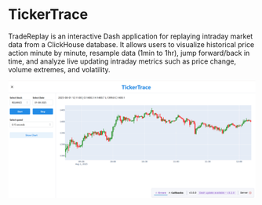 # TickerTrace
TradeReplay is an interactive Dash application for replaying intraday market data from a ClickHouse database. It allows users to visualize historical price action minute by minute, resample data (1min to 1hr), jump forward/back in time, and analyze live updating intraday metrics such as price change, volume extremes, and volatility.


![TickerTrace](assets/screenshot.png)